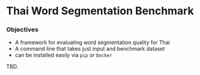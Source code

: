 # Thai Word Segmentation Benchmark

### Objectives
- A framework for evaluating word segmentation quality for Thai
- A command line that takes just input and benchmark dataset
- can be installed easily via `pip` or `Docker`


TBD.
